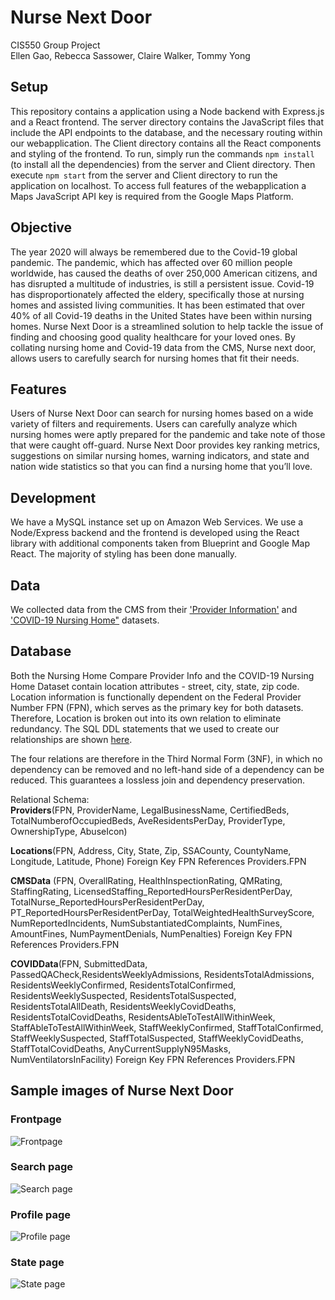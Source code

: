 # Nurse Next Door
CIS550 Group Project    
Ellen Gao, Rebecca Sassower, Claire Walker, Tommy Yong

## Setup
This repository contains a application using a Node backend with Express.js and a React frontend. The server directory contains the JavaScript files that include the API endpoints to the database, and the necessary routing within our webapplication. The Client directory contains all the React components and styling of the frontend. To run, simply run the commands `npm install` (to install all the dependencies) from the server and Client directory. Then execute `npm start` from the server and Client directory to run the application on localhost. To access full features of the webapplication a Maps JavaScript API key is required from the Google Maps Platform.

## Objective
The year 2020 will always be remembered due to the Covid-19 global pandemic. The pandemic, which has affected over 60 million people worldwide, has caused the deaths of over 250,000 American citizens, and has disrupted a multitude of industries, is still a persistent issue. Covid-19 has disproportionately affected the eldery, specifically those at nursing homes and assisted living communities. It has been estimated that over 40% of all Covid-19 deaths in the United States have been within nursing homes. Nurse Next Door is a streamlined solution to help tackle the issue of finding and choosing good quality healthcare for your loved ones. By collating nursing home and Covid-19 data from the CMS, Nurse next door, allows users to carefully search for nursing homes that fit their needs. 

## Features
Users of Nurse Next Door can search for nursing homes based on a wide variety of filters and requirements. Users can carefully analyze which nursing homes were aptly prepared for the pandemic and take note of those that were caught off-guard. Nurse Next Door provides key ranking metrics, suggestions on similar nursing homes, warning indicators, and state and nation wide statistics so that you can find a nursing home that you’ll love.

## Development
We have a MySQL instance set up on Amazon Web Services. We use a Node/Express backend and the frontend is developed using the React library with additional components taken from Blueprint and Google Map React. The majority of styling has been done manually.

## Data
We collected data from the CMS from their ['Provider Information'](https://data.cms.gov/provider-data/dataset/4pq5-n9py) and ['COVID-19 Nursing Home"](https://data.cms.gov/Special-Programs-Initiatives-COVID-19-Nursing-Home/COVID-19-Nursing-Home-Dataset/s2uc-8wxp) datasets.

## Database
Both the Nursing Home Compare Provider Info and the COVID-19 Nursing Home Dataset contain location attributes - street, city, state, zip code. Location information is functionally dependent on the Federal Provider Number FPN (FPN), which serves as the primary key for both datasets. Therefore, Location is broken out into its own relation to eliminate redundancy. The SQL DDL statements that we used to create our relationships are shown [here](https://github.com/ellenzhixingao/550Project/blob/main/550%20MySQL%20Workbench.docx).

The four relations are therefore in the Third Normal Form (3NF), in which no dependency can be removed and no left-hand side of a dependency can be reduced. This guarantees a lossless join and dependency preservation. 

Relational Schema:  
**Providers**(FPN, ProviderName, LegalBusinessName, CertifiedBeds, TotalNumberofOccupiedBeds, AveResidentsPerDay, ProviderType, OwnershipType, AbuseIcon)

**Locations**(FPN, Address, City, State, Zip, SSACounty, CountyName, Longitude, Latitude, Phone)
Foreign Key FPN References Providers.FPN 

**CMSData** (FPN,  OverallRating, HealthInspectionRating, QMRating, StaffingRating, LicensedStaffing_ReportedHoursPerResidentPerDay, TotalNurse_ReportedHoursPerResidentPerDay, PT_ReportedHoursPerResidentPerDay, TotalWeightedHealthSurveyScore, NumReportedIncidents, NumSubstantiatedComplaints, NumFines, AmountFines, NumPaymentDenials, NumPenalties)
	Foreign Key FPN References Providers.FPN 

**COVIDData**(FPN, SubmittedData, PassedQACheck,ResidentsWeeklyAdmissions, ResidentsTotalAdmissions, ResidentsWeeklyConfirmed, ResidentsTotalConfirmed, ResidentsWeeklySuspected, ResidentsTotalSuspected, ResidentsTotalAllDeath, ResidentsWeeklyCovidDeaths, ResidentsTotalCovidDeaths, ResidentsAbleToTestAllWithinWeek, StaffAbleToTestAllWithinWeek, StaffWeeklyConfirmed, StaffTotalConfirmed, StaffWeeklySuspected, StaffTotalSuspected, StaffWeeklyCovidDeaths, StaffTotalCovidDeaths, AnyCurrentSupplyN95Masks, NumVentilatorsInFacility)
	Foreign Key FPN References Providers.FPN 


## Sample images of Nurse Next Door

### Frontpage
![Frontpage](https://github.com/ellenzhixingao/550Project/blob/main/frontpage.png)
### Search page
![Search page](https://github.com/ellenzhixingao/550Project/blob/main/search.png)
### Profile page
![Profile page](https://github.com/ellenzhixingao/550Project/blob/main/profile.png)
### State page
![State page](https://github.com/ellenzhixingao/550Project/blob/main/state.png)
